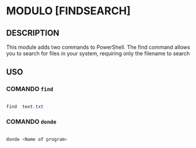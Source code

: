 # MODULO [FINDSEARCH]

## DESCRIPTION

This module adds two commands to PowerShell. The find command allows you to search for files in your system, requiring only the filename to search

## USO

### COMANDO `find`

```powershell

find  text.txt

```

### COMANDO `donde`

```powershell

donde <Name of program>

```